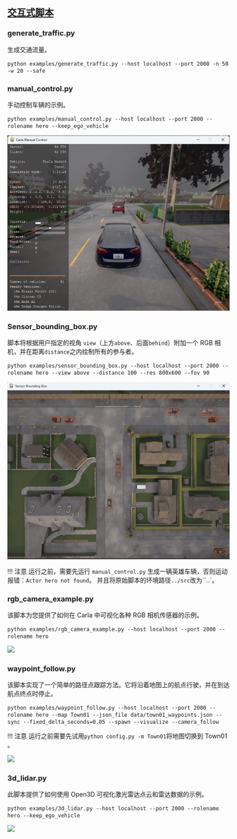 ## [交互式脚本](https://github.com/Morphlng/Carla-Interactive-Script/) 


### generate_traffic.py
生成交通流量。
```shell
python examples/generate_traffic.py --host localhost --port 2000 -n 50 -w 20 --safe
```

### manual_control.py
手动控制车辆的示例。
```shell
python examples/manual_control.py --host localhost --port 2000 --rolename hero --keep_ego_vehicle
```
![](img/interactive_script/manual_control.png)

### Sensor_bounding_box.py
脚本将根据用户指定的视角 `view`（上方`above`、后面`behind`）附加一个 RGB 相机，并在距离`distance`之内绘制所有的参与者。
```shell
python examples/sensor_bounding_box.py --host localhost --port 2000 --rolename hero --view above --distance 100 --res 800x600 --fov 90
```

![](img/interactive_script/sensor_bounding_box.gif)

!!! 注意
    运行之前，需要先运行 `manual_control.py` 生成一辆英雄车辆，否则运动报错：`Actor hero not found`。 并且将原始脚本的环境路径`../src`改为``..`。


### rgb_camera_example.py

该脚本为您提供了如何在 Carla 中可视化各种 RGB 相机传感器的示例。
```shell
python examples/rgb_camera_example.py --host localhost --port 2000 --rolename hero
```

![](img/interactive_script/rgb_camera.gif)


### waypoint_follow.py
该脚本实现了一个简单的路径点跟踪方法。它将沿着地图上的航点行驶，并在到达航点终点时停止。
```shell
python examples/waypoint_follow.py --host localhost --port 2000 --rolename hero --map Town01 --json_file data/town01_waypoints.json --sync --fixed_delta_seconds=0.05 --spawn --visualize --camera_follow
```
!!! 注意
    运行之前需要先试用`python config.py -m Town01`将地图切换到 Town01 。

![](img/interactive_script/waypoint_follow.gif)


### 3d_lidar.py
此脚本提供了如何使用 Open3D 可视化激光雷达点云和雷达数据的示例。
```shell
python examples/3d_lidar.py --host localhost --port 2000 --rolename hero --keep_ego_vehicle
```

![](img/interactive_script/3d_lidar.gif)